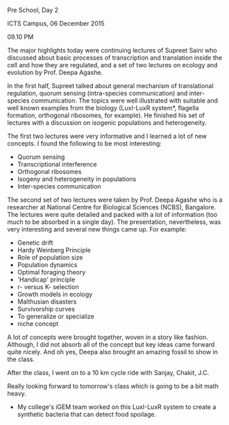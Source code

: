 Pre School, Day 2

ICTS Campus, 06 December 2015

09.10 PM

The major highlights today were continuing lectures of Supreet Saini who
discussed about basic processes of transcription and translation inside the cell
and how they are regulated, and a set of two lectures on ecology and evolution
by Prof. Deepa Agashe.

In the first half, Supreet talked about general mechanism of translational
regulation, quorum sensing (intra-species communication) and inter-species
communication. The topics were well illustrated with suitable and well known
examples from the biology (LuxI-LuxR system*, flagella formation, orthogonal
ribosomes, for example). He finished his set of lectures with a discussion on
isogenic populations and heterogeneity.

The first two lectures were very informative and I learned a lot of new
concepts. I found the following to be most interesting:
- Quorum sensing
- Transcriptional interference
- Orthogonal ribosomes
- Isogeny and heterogeneity in populations
- Inter-species communication


The second set of two lectures were taken by Prof. Deepa Agashe who is
a researcher at National Centre for Biological Sciences (NCBS), Bangalore. The
lectures were quite detailed and packed with a lot of information (too much to
be absorbed in a single day). The presentation, nevertheless, was very
interesting and several new things came up. For example:
- Genetic drift
- Hardy Weinberg Principle
- Role of population size
- Population dynamics
- Optimal foraging theory
- 'Handicap' principle
- r- versus K- selection
- Growth models in ecology
- Malthusian disasters
- Survivorship curves
- To generalize or specialize
- niche concept

A lot of concepts were brought together, woven in a story like fashion.
Although, I did not absorb all of the concept but key ideas came forward quite
nicely. And oh yes, Deepa also brought an amazing fossil to show in the class.

After the class, I went on to a 10 km cycle ride with Sanjay, Chakit, J.C.


Really looking forward to tomorrow's class which is going to be a bit math
heavy.


* My college's iGEM team worked on this LuxI-LuxR system to create a synthetic
bacteria that can detect food spoilage.
